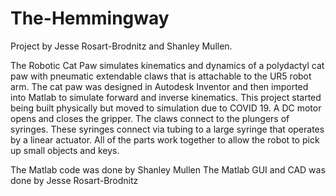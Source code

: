 # The-Hemmingway

Project by Jesse Rosart-Brodnitz and Shanley Mullen. 

The Robotic Cat Paw simulates kinematics and dynamics of a polydactyl cat paw with pneumatic extendable claws that is attachable to the UR5 robot arm. The cat paw was designed in Autodesk Inventor and then imported into Matlab to simulate forward and inverse kinematics. This project started being built physically but moved to simulation due to COVID 19. A DC motor opens and closes the gripper. The claws connect to the plungers of syringes. These syringes connect via tubing to a large syringe that operates by a linear actuator. All of the parts work together to allow the robot to pick up small objects and keys.

The Matlab code was done by Shanley Mullen
The Matlab GUI and CAD was done by Jesse Rosart-Brodnitz
